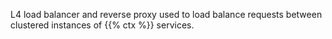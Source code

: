 L4 load balancer and reverse proxy used to load balance requests between clustered instances of {{% ctx %}} services.
